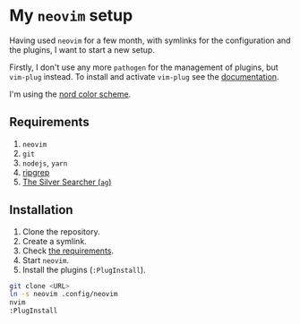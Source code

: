 # My `neovim` setup

Having used `neovim` for a few month, with symlinks for the configuration and
the plugins, I want to start a new setup.

Firstly, I don't use any more `pathogen` for the management of plugins, but
`vim-plug` instead. To install and activate `vim-plug` see the
[documentation][1].

I'm using the [nord color scheme][5].

## Requirements

1. `neovim`
1. `git`
1. `nodejs`, `yarn`
1. [ripgrep][2]
1. [The Silver Searcher (`ag`)][3]

## Installation

1. Clone the repository.
1. Create a symlink.
1. Check [the requirements][4].
1. Start `neovim`.
1. Install the plugins (`:PlugInstall`).

``` bash
git clone <URL>
ln -s neovim .config/neovim
nvim
:PlugInstall
```

[1]: https://github.com/junegunn/vim-plug/blob/master/README.md#neovim
[2]: https://github.com/BurntSushi/ripgrep
[3]: https://github.com/ggreer/the_silver_searcher
[4]: /requirements
[5]: https://www.nordtheme.com/ports/vim
